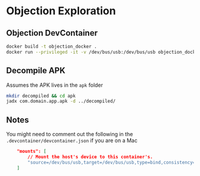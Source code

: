 # Objection Exploration

## Objection DevContainer

```bash
docker build -t objection_docker .
docker run --privileged -it -v /dev/bus/usb:/dev/bus/usb objection_docker bash
```

## Decompile APK

Assumes the APK lives in the `apk` folder

```bash
mkdir decompiled && cd apk
jadx com.domain.app.apk -d ../decompiled/
```

## Notes

You might need to comment out the following in the `.devcontainer/devcontainer.json` if you are on a Mac

```json
	"mounts": [
		// Mount the host's device to this container's.
		"source=/dev/bus/usb,target=/dev/bus/usb,type=bind,consistency=consistent"
	]
```
